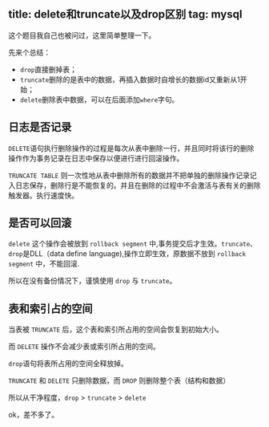 title: delete和truncate以及drop区别
tag: mysql
---

这个题目我自己也被问过，这里简单整理一下。
<!-- more -->

先来个总结：
- `drop`直接删掉表；
- `truncate`删除的是表中的数据，再插入数据时自增长的数据id又重新从1开始；
- `delete`删除表中数据，可以在后面添加`where`字句。

## 日志是否记录

`DELETE`语句执行删除操作的过程是每次从表中删除一行，并且同时将该行的删除操作作为事务记录在日志中保存以便进行进行回滚操作。

`TRUNCATE TABLE` 则一次性地从表中删除所有的数据并不把单独的删除操作记录记入日志保存，删除行是不能恢复的。并且在删除的过程中不会激活与表有关的删除触发器。执行速度快。


## 是否可以回滚

 `delete` 这个操作会被放到 `rollback segment` 中,事务提交后才生效。`truncate`、`drop`是DLL（data define language),操作立即生效，原数据不放到 `rollback segment` 中，不能回滚.
 
 所以在没有备份情况下，谨慎使用 `drop` 与 `truncate`。
 
 

## 表和索引占的空间

当表被 `TRUNCATE` 后，这个表和索引所占用的空间会恢复到初始大小。

而 `DELETE` 操作不会减少表或索引所占用的空间。

`drop`语句将表所占用的空间全释放掉。

`TRUNCATE` 和 `DELETE` 只删除数据，而 `DROP` 则删除整个表（结构和数据）

所以从干净程度，`drop` > `truncate` > `delete`

ok，差不多了。